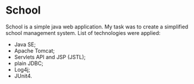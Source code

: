 # School
School is a simple java web application. My task was to create a simplified school management system.
List of technologies were applied:
- Java SE;
- Apache Tomcat;
- Servlets API and JSP (JSTL);
- plain JDBC;
- Log4j;
- JUnit4.
